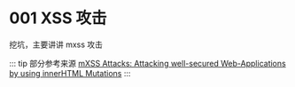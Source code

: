 # 001 XSS 攻击

挖坑，主要讲讲 mxss 攻击

::: tip 部分参考来源
[mXSS Attacks: Attacking well-secured Web-Applications by using innerHTML Mutations](https://cure53.de/fp170.pdf)
:::
